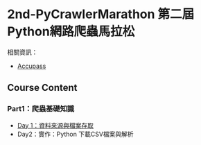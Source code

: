 # 2nd-PyCrawlerMarathon 第二屆Python網路爬蟲馬拉松

相關資訊：
* [Accupass]([https://www.accupass.com/event/2001020953524232221550](https://www.accupass.com/event/2001020953524232221550)
)
## Course Content
### Part1：爬蟲基礎知識
* [Day 1：資料來源與檔案存取](https://github.com/chihsuanbjjh/2nd-PyCrawlerMarathon/blob/master/homework/Day001_HW.ipynb)
* Day2：實作：Python 下載CSV檔案與解析


